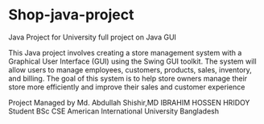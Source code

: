 # Shop-java-project
Java Project for University 
full project on Java GUI

This Java project involves creating a store management system with a Graphical User Interface (GUI) using the Swing GUI toolkit. The system will allow users to manage employees, customers, products, sales, inventory, and billing. The goal of this system is to help store owners manage their store more efficiently and improve their sales and customer experience

Project Managed by Md. Abdullah Shishir,MD IBRAHIM HOSSEN HRIDOY
Student BSc CSE
American International University Bangladesh
